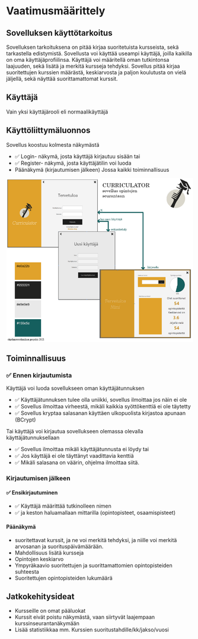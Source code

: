 # Vaatimusmäärittely
## Sovelluksen käyttötarkoitus

Sovelluksen tarkoituksena on pitää kirjaa suoritetuista kursseista, sekä tarkastella edistymistä. Sovellusta voi käyttää useampi käyttäjä, joilla kaikilla on oma käyttäjäprofiilinsa. Käyttäjä voi määritellä oman tutkintonsa laajuuden, sekä lisätä ja merkitä kursseja tehdyksi. Sovellus pitää kirjaa suoritettujen kurssien määrästä, keskiarvosta ja paljon koulutusta on vielä jäljellä, sekä näyttää suorittamattomat kurssit.

## Käyttäjä
Vain yksi käyttäjärooli eli normaalikäyttäjä

## Käyttöliittymäluonnos
Sovellus koostuu kolmesta näkymästä
- ✅ Login- näkymä, josta käyttäjä kirjautuu sisään tai 
- ✅ Register- näkymä, josta käyttäjätilin voi luoda
- Päänäkymä (kirjautumisen jälkeen) Jossa kaikki toiminnallisuus

<img src="https://github.com/nothros/ot-harjoitustyo/blob/master/CurriculatorApp/dokumentaatio/kuvat/kayttoliittymaluonnos.png" width="750">

 
## Toiminnallisuus
### ✅  Ennen kirjautumista
Käyttäjä voi luoda sovellukseen oman käyttäjätunnuksen
 - ✅ Käyttäjätunnuksen tulee olla uniikki, sovellus ilmoittaa jos näin ei ole
 - ✅ Sovellus ilmoittaa virheestä, mikäli kaikkia syöttökenttiä ei ole täytetty
 - ✅  Sovellus kryptaa salasanan käyttäen ulkopuolista kirjastoa apunaan (BCrypt)

Tai käyttäjä voi kirjautua sovellukseen olemassa olevalla käyttäjätunnuksellaan
 - ✅ Sovellus ilmoittaa mikäli käyttäjätunnusta ei löydy tai 
 - ✅  Jos käyttäjä ei ole täyttänyt vaadittavia kenttiä
 - ✅ Mikäli salasana on väärin, ohjelma ilmoittaa siitä.

### Kirjautumisen jälkeen
#### ✅ Ensikirjautuminen
 - ✅ Käyttäjä määrittää tutkinolleen nimen
 - ✅ ja keston haluamallaan mittarilla (opintopisteet, osaamispisteet)

#### Päänäkymä
 - suoritettavat kurssit, ja ne voi merkitä tehdyksi, ja niille voi merkitä arvosanan ja suorituspäivämäärään.
 - Mahdollisuus lisätä kursseja
 - Opintojen keskiarvo
 - Ympyräkaavio suoritettujen ja suorittamattomien opintopisteiden suhteesta
 - Suoritettujen opintopisteiden lukumäärä

## Jatkokehitysideat
- Kursseille on omat pääluokat
- Kurssit eivät poistu näkymästä, vaan siirtyvät laajempaan kurssinseurantanäkymään
- Lisää statistiikkaa mm. Kurssien suoritustahdille/kk/jakso/vuosi
